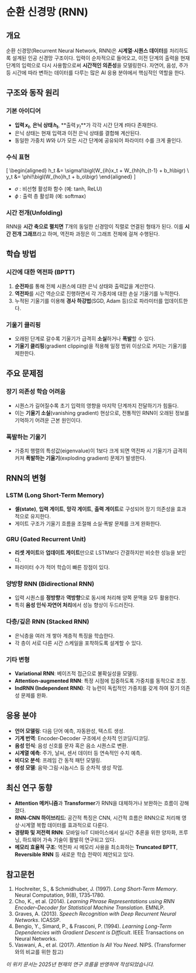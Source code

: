 # 순환 신경망 (RNN)

## 개요
순환 신경망(Recurrent Neural Network, RNN)은 **시계열·시퀀스 데이터**를 처리하도록 설계된 인공 신경망 구조이다. 입력이 순차적으로 들어오고, 이전 단계의 출력을 현재 단계의 입력으로 다시 사용함으로써 **시간적인 의존성**을 모델링한다. 자연어, 음성, 주가 등 시간에 따라 변하는 데이터를 다루는 많은 AI 응용 분야에서 핵심적인 역할을 한다.

## 구조와 동작 원리
### 기본 아이디어
- **입력 $x_t$**, **은닉 상태 $h_t$**, **출력 $y_t$**가 각각 시간 단계 $t$마다 존재한다.
- 은닉 상태는 현재 입력과 이전 은닉 상태를 결합해 계산된다.
- 동일한 가중치 $W$와 $U$가 모든 시간 단계에 공유되어 파라미터 수를 크게 줄인다.

### 수식 표현
\[
\begin{aligned}
h_t &= \sigma\!\bigl(W_{ih}x_t + W_{hh}h_{t-1} + b_h\bigr) \\
y_t &= \phi\!\bigl(W_{ho}h_t + b_o\bigr)
\end{aligned}
\]
- $\sigma$ : 비선형 활성화 함수 (예: tanh, ReLU)  
- $\phi$ : 출력 층 활성화 (예: softmax)  

### 시간 전개(Unfolding)
RNN을 **시간 축으로 펼치면** $T$개의 동일한 신경망이 직렬로 연결된 형태가 된다. 이를 **시간 전개 그래프**라고 하며, 역전파 과정은 이 그래프 전체에 걸쳐 수행된다.

## 학습 방법
### 시간에 대한 역전파 (BPTT)
1. **순전파**를 통해 전체 시퀀스에 대한 은닉 상태와 출력값을 계산한다.  
2. **역전파**를 시간 역순으로 진행하면서 각 가중치에 대한 손실 기울기를 누적한다.  
3. 누적된 기울기를 이용해 **경사 하강법**(SGD, Adam 등)으로 파라미터를 업데이트한다.

### 기울기 클리핑
- 오래된 단계로 갈수록 기울기가 급격히 **소실**하거나 **폭발**할 수 있다.  
- **기울기 클리핑**(gradient clipping)을 적용해 일정 범위 이상으로 커지는 기울기를 제한한다.

## 주요 문제점
### 장기 의존성 학습 어려움
- 시퀀스가 길어질수록 초기 입력의 영향을 마지막 단계까지 전달하기가 힘들다.  
- 이는 **기울기 소실**(vanishing gradient) 현상으로, 전통적인 RNN이 오래된 정보를 기억하기 어려운 근본 원인이다.

### 폭발하는 기울기
- 가중치 행렬의 특성값(eigenvalue)이 1보다 크게 되면 역전파 시 기울기가 급격히 커져 **폭발하는 기울기**(exploding gradient) 문제가 발생한다.

## RNN의 변형
### LSTM (Long Short-Term Memory)
- **셀(state)**, **입력 게이트**, **망각 게이트**, **출력 게이트**로 구성되어 장기 의존성을 효과적으로 유지한다.
- 게이트 구조가 기울기 흐름을 조절해 소실·폭발 문제를 크게 완화한다.

### GRU (Gated Recurrent Unit)
- **리셋 게이트**와 **업데이트 게이트**만으로 LSTM보다 간결하지만 비슷한 성능을 보인다.
- 파라미터 수가 적어 학습이 빠른 장점이 있다.

### 양방향 RNN (Bidirectional RNN)
- 입력 시퀀스를 **정방향**과 **역방향**으로 동시에 처리해 양쪽 문맥을 모두 활용한다.
- 특히 **음성 인식**·**자연어 처리**에서 성능 향상이 두드러진다.

### 다층/깊은 RNN (Stacked RNN)
- 은닉층을 여러 개 쌓아 계층적 특징을 학습한다.
- 각 층이 서로 다른 시간 스케일을 포착하도록 설계할 수 있다.

### 기타 변형
- **Variational RNN**: 베이즈적 접근으로 불확실성을 모델링.  
- **Attention‑augmented RNN**: 특정 시점에 집중하도록 가중치를 동적으로 조정.  
- **IndRNN (Independent RNN)**: 각 뉴런이 독립적인 가중치를 갖게 하여 장기 의존성 문제를 완화.

## 응용 분야
- **언어 모델링**: 다음 단어 예측, 자동완성, 텍스트 생성.  
- **기계 번역**: Encoder‑Decoder 구조에서 순차적 인코딩/디코딩.  
- **음성 인식**: 음성 신호를 문자 혹은 음소 시퀀스로 변환.  
- **시계열 예측**: 주가, 날씨, 센서 데이터 등 연속적인 수치 예측.  
- **비디오 분석**: 프레임 간 동적 패턴 모델링.  
- **생성 모델**: 음악·그림·시놉시스 등 순차적 생성 작업.  

## 최신 연구 동향
- **Attention 메커니즘**과 **Transformer**가 RNN을 대체하거나 보완하는 흐름이 강해졌다.  
- **RNN‑CNN 하이브리드**: 공간적 특징은 CNN, 시간적 흐름은 RNN으로 처리해 영상·시계열 복합 데이터를 효과적으로 다룬다.  
- **경량화 및 저전력 RNN**: 모바일·IoT 디바이스에서 실시간 추론을 위한 양자화, 프루닝, 하드웨어 가속 기술이 활발히 연구되고 있다.  
- **메모리 효율적 구조**: 역전파 시 메모리 사용을 최소화하는 **Truncated BPTT**, **Reversible RNN** 등 새로운 학습 전략이 제안되고 있다.  

## 참고문헌
1. Hochreiter, S., & Schmidhuber, J. (1997). *Long Short-Term Memory*. Neural Computation, 9(8), 1735‑1780.  
2. Cho, K., et al. (2014). *Learning Phrase Representations using RNN Encoder–Decoder for Statistical Machine Translation*. EMNLP.  
3. Graves, A. (2013). *Speech Recognition with Deep Recurrent Neural Networks*. ICASSP.  
4. Bengio, Y., Simard, P., & Frasconi, P. (1994). *Learning Long-Term Dependencies with Gradient Descent is Difficult*. IEEE Transactions on Neural Networks.  
5. Vaswani, A., et al. (2017). *Attention Is All You Need*. NIPS. (Transformer와의 비교를 위한 참고)  

*이 위키 문서는 2025년 현재의 연구 흐름을 반영하여 작성되었습니다.*